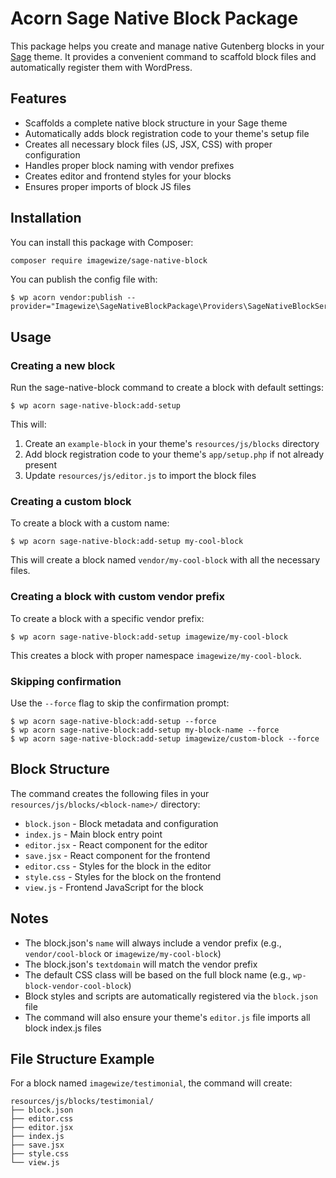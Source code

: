 # Acorn Sage Native Block Package

This package helps you create and manage native Gutenberg blocks in your [Sage](https://roots.io/sage/) theme. It provides a convenient command to scaffold block files and automatically register them with WordPress.

## Features

- Scaffolds a complete native block structure in your Sage theme
- Automatically adds block registration code to your theme's setup file
- Creates all necessary block files (JS, JSX, CSS) with proper configuration
- Handles proper block naming with vendor prefixes
- Creates editor and frontend styles for your blocks
- Ensures proper imports of block JS files

## Installation

You can install this package with Composer:

```bash
composer require imagewize/sage-native-block
```

You can publish the config file with:

```shell
$ wp acorn vendor:publish --provider="Imagewize\SageNativeBlockPackage\Providers\SageNativeBlockServiceProvider"
```

## Usage

### Creating a new block

Run the sage-native-block command to create a block with default settings:

```shell
$ wp acorn sage-native-block:add-setup
```

This will:
1. Create an `example-block` in your theme's `resources/js/blocks` directory
2. Add block registration code to your theme's `app/setup.php` if not already present
3. Update `resources/js/editor.js` to import the block files

### Creating a custom block

To create a block with a custom name:

```shell
$ wp acorn sage-native-block:add-setup my-cool-block
```

This will create a block named `vendor/my-cool-block` with all the necessary files.

### Creating a block with custom vendor prefix

To create a block with a specific vendor prefix:

```shell
$ wp acorn sage-native-block:add-setup imagewize/my-cool-block
```

This creates a block with proper namespace `imagewize/my-cool-block`.

### Skipping confirmation

Use the `--force` flag to skip the confirmation prompt:

```shell
$ wp acorn sage-native-block:add-setup --force
$ wp acorn sage-native-block:add-setup my-block-name --force
$ wp acorn sage-native-block:add-setup imagewize/custom-block --force
```

## Block Structure

The command creates the following files in your `resources/js/blocks/<block-name>/` directory:

- `block.json` - Block metadata and configuration
- `index.js` - Main block entry point
- `editor.jsx` - React component for the editor
- `save.jsx` - React component for the frontend
- `editor.css` - Styles for the block in the editor
- `style.css` - Styles for the block on the frontend
- `view.js` - Frontend JavaScript for the block

## Notes

- The block.json's `name` will always include a vendor prefix (e.g., `vendor/cool-block` or `imagewize/my-cool-block`)
- The block.json's `textdomain` will match the vendor prefix
- The default CSS class will be based on the full block name (e.g., `wp-block-vendor-cool-block`)
- Block styles and scripts are automatically registered via the `block.json` file
- The command will also ensure your theme's `editor.js` file imports all block index.js files

## File Structure Example

For a block named `imagewize/testimonial`, the command will create:

```
resources/js/blocks/testimonial/
├── block.json
├── editor.css
├── editor.jsx
├── index.js
├── save.jsx
├── style.css
└── view.js
```
